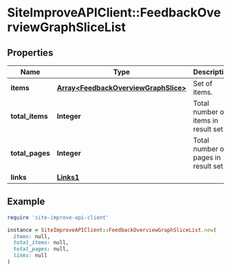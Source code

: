 # SiteImproveAPIClient::FeedbackOverviewGraphSliceList

## Properties

| Name | Type | Description | Notes |
| ---- | ---- | ----------- | ----- |
| **items** | [**Array&lt;FeedbackOverviewGraphSlice&gt;**](FeedbackOverviewGraphSlice.md) | Set of items. |  |
| **total_items** | **Integer** | Total number of items in result set. |  |
| **total_pages** | **Integer** | Total number of pages in result set. |  |
| **links** | [**Links1**](Links1.md) |  | [optional] |

## Example

```ruby
require 'site-improve-api-client'

instance = SiteImproveAPIClient::FeedbackOverviewGraphSliceList.new(
  items: null,
  total_items: null,
  total_pages: null,
  links: null
)
```

